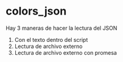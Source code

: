 # colors_json

Hay 3 maneras de hacer la lectura del JSON
1. Con el texto dentro del script
2. Lectura de archivo externo
3. Lectura de archivo externo con promesa
